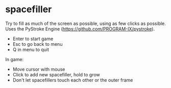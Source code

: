spacefiller
===========

Try to fill as much of the screen as possible, using as few clicks as possible. Uses the PyStroke Engine (https://github.com/PROGRAM-IX/pystroke).

- Enter to start game
- Esc to go back to menu
- Q in menu to quit

In game:
- Move cursor with mouse
- Click to add new spacefiller, hold to grow
- Don't let spacefillers touch each other or the outer frame 

